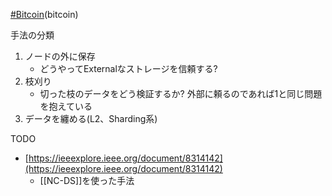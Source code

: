 [#Bitcoin](Bitcoin)(bitcoin)

手法の分類
1. ノードの外に保存
	- どうやってExternalなストレージを信頼する?
2. 枝刈り
	- 切った枝のデータをどう検証するか? 外部に頼るのであれば1と同じ問題を抱えている
3. データを纏める(L2、Sharding系)



TODO
- [https://ieeexplore.ieee.org/document/8314142](https://ieeexplore.ieee.org/document/8314142)
	- [[NC-DS]]を使った手法
